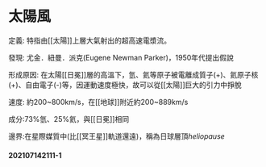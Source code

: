 # 太陽風

定義: 特指由[[太陽]]上層大氣射出的超高速電漿流。

發現: 尤金．紐曼．派克(Eugene Newman Parker)，1950年代提出假說

形成原因: 在太陽[[日冕]]層的高溫下，氫、氦等原子被電離成質子(+)、氦原子核(+)、自由電子(-)等，因運動速度極快，故可以從[[太陽]]巨大的引力中掙脫

速度: 約200~800km/s，在[[地球]]附近約200~889km/s

成分:73%氫、25%氦，與[[日冕]]相同

邊界:在星際媒質中(比[[冥王星]]軌道還遠)，稱為日球層頂*heliopause*

#### 202107142111-1



